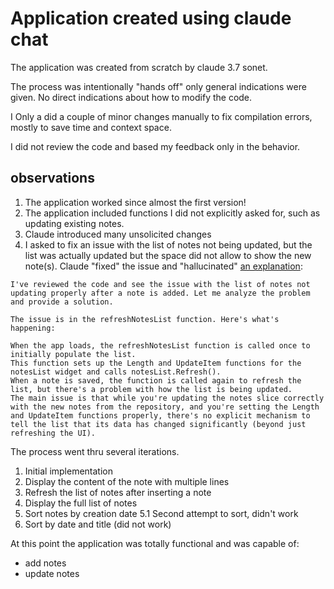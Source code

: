 # Application created using claude chat

The application was created from scratch by claude 3.7 sonet.

The process was intentionally "hands off" only general indications were given.  No direct indications about how to modify the code.

I Only a did a couple of minor changes manually to fix compilation errors, mostly to save time and context space.

I did not review the code and based my feedback only in the behavior.


## observations

1. The application worked since almost the first version!
2. The application included functions I did not explicitly asked for, such as updating existing notes.
3. Claude introduced many unsolicited changes
4. I asked to fix an issue with the list of notes not being updated, but the list was actually updated but the space did not allow to show the new note(s). Claude "fixed" the issue and "hallucinated" [an explanation](CHAT.md#fix-note-list-is-not-updated):

```
I've reviewed the code and see the issue with the list of notes not updating properly after a note is added. Let me analyze the problem and provide a solution.

The issue is in the refreshNotesList function. Here's what's happening:

When the app loads, the refreshNotesList function is called once to initially populate the list.
This function sets up the Length and UpdateItem functions for the notesList widget and calls notesList.Refresh().
When a note is saved, the function is called again to refresh the list, but there's a problem with how the list is being updated.
The main issue is that while you're updating the notes slice correctly with the new notes from the repository, and you're setting the Length and UpdateItem functions properly, there's no explicit mechanism to tell the list that its data has changed significantly (beyond just refreshing the UI).
```

The process went thru several iterations. 

1. Initial implementation
2. Display the content of the note with multiple lines
3. Refresh the list of notes after inserting a note
4. Display the full list of notes
5. Sort notes by creation date
5.1 Second attempt to sort, didn't work
6. Sort by date and title (did not work)

At this point the application was totally functional and was capable of:
- add notes
- update notes

